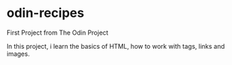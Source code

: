 # odin-recipes
First Project from The Odin Project

In this project, i learn the basics of HTML, how to work with tags, links and images.
